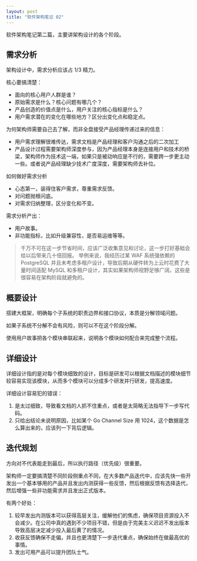 ```yaml
---
layout: post
title: "软件架构笔记 02"
---
```


软件架构笔记第二篇，主要讲架构设计的各个阶段。

## 需求分析

架构设计中，需求分析应该占 1/3 精力。

核心要搞清楚：
- 面向的核心用户人群是谁？
- 原始需求是什么？核心问题有哪几个？
- 产品创造的价值点是什么，用户关注的核心指标是什么？
- 用户需求潜在的变化在哪些地方？区分出变化点和稳定点。

为何架构师需要自己去了解，而非全盘接受产品经理传递过来的信息：
- 用户需求理解很难传达，需求文档是产品经理和客户沟通之后的二次加工
- 产品设计过程需要架构师深度参与，因为产品经理本身是连接用户和技术的桥梁，架构师作为技术这一端，如果只是被动响应是不行的，需要跨一步更主动一些。或者说产品经理缺少技术广度深度，需要架构师去补位。

如何做好需求分析
- 心态第一，装得住客户需求，尊重需求反馈。
- 对问题抛根问底。
- 对需求归纳整理，区分变化和不变。

需求分析产出：
- 用户故事。
- 非功能指标，比如升级兼容性，是否易运维等等。

> 千万不可在这一步节省时间，应该广泛收集意见和讨论，这一步打好基础会给以后带来几十倍回报。
> 举例来说，我经历过某 WAF 系统强依赖的 PostgreSQL 并且未考虑多租户设计，导致后期从硬件转为上云时花费了大量时间适配 MySQL 和多租户设计，其实如果架构师视野足够广阔，这些是很容易在架构阶段就避免的。

## 概要设计

搭建大框架，明确每个子系统的职责边界和接口协议，本质是分解领域问题。

如果子系统不分解不会有风险，则可以不在这个阶段分解。

使用用户故事把各个模块串联起来，说明各个模块如何配合来完成整个流程。

## 详细设计

详细设计指的是对每个模块细致的设计，目标是研发可以根据文档描述的模块细节较容易实现该模块，从而多个模块可以分成多个研发并行研发，提高速度。

详细设计容易犯的错误：
1. 是太过细致，导致看文档的人抓不住重点，或者是太简略无法指导下一步写代码。
2. 只给出结论未说明原因，比如某个 Go Channel Size 用 1024，这个数据是怎么算出来的，应该列一下背后逻辑。

## 迭代规划

方向对不代表能走到最后，所以执行路径（优先级）很重要。

架构师一定要搞清楚不同阶段侧重点不同，在大多数产品迭代中，应该先快一些开发出一个基本够用的产品并且发出内测获得一些反馈，然后根据反馈有选择迭代，然后增强一些非功能需求并且发出正式版本。

有两个好处：
1. 较早发出内测版本可以获得高层关注，缓解他们的焦虑，确保项目资源投入不会减少。在公司中真的遇到不少项目不错，但是由于完美主义迟迟不发出版本导致高层决定减少投入最后黄了的情况。
2. 收获反馈确保不走偏，并且也更清楚下一步迭代重点，确保始终在做最高优的事情。
3. 发出可用产品可以提升团队士气。
